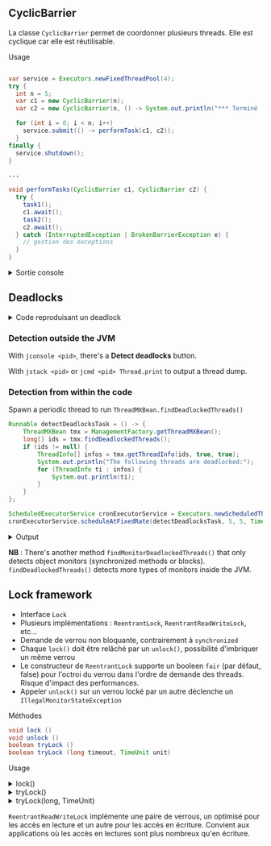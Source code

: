 ## CyclicBarrier

La classe `CyclicBarrier` permet de coordonner plusieurs threads. Elle est cyclique car elle est réutilisable.

Usage 

```java

var service = Executors.newFixedThreadPool(4);
try {
  int n = 5;
  var c1 = new CyclicBarrier(n);
  var c2 = new CyclicBarrier(n, () -> System.out.println("*** Terminé !"));

  for (int i = 0; i < n; i++)
    service.submit(() -­> performTask(c1, c2));
  }
finally {
  service.shutdown();
}

...

void performTasks(CyclicBarrier c1, CyclicBarrier c2) {
  try {
    task1();
    c1.await();
    task2();
    c2.await();
  } catch (InterruptedException | BrokenBarrierException e) {
    // gestion des exceptions
  }
}
```

<details>
  <summary>Sortie console</summary>

```
task1
task1
task1
task1
task1
task2
task2
task2
task2
task2
*** Terminé !
```

</details>

## Deadlocks


<details>
  <summary>Code reproduisant un deadlock</summary>

```java
final Object lock1 = new Object();

final Object lock2 = new Object();

Runnable task1 = () -> {
    synchronized (lock1) {
	log("Thread 1: locked resource 1");

	try {
	    Thread.sleep(100);
	} catch (InterruptedException e) {
	    log(e.getMessage());
	    Thread.currentThread().interrupt();
	}

	synchronized (lock2) {
	    log("Thread 1: locked resource 2");
	}
    }
};

Runnable task2 = () -> {
    synchronized (lock2) {
	log("Thread 2: locked resource 2");

	try {
	    Thread.sleep(100);
	} catch (InterruptedException e) {
	    log(e.getMessage());
	    Thread.currentThread().interrupt();
	}

	synchronized (lock1) {
	    log("Thread 2: locked resource 1");
	}
    }
};

ExecutorService executorService = Executors.newFixedThreadPool(5);
executorService.submit(task1);
executorService.submit(task2);
```
</details>


### Detection outside the JVM

With `jconsole <pid>`, there's a **Detect deadlocks** button.

With `jstack <pid>` or `jcmd <pid> Thread.print` to output a thread dump.

### Detection from within the code

Spawn a periodic thread to run `ThreadMXBean.findDeadlockedThreads()`
```java
Runnable detectDeadlocksTask = () -> {
    ThreadMXBean tmx = ManagementFactory.getThreadMXBean();
    long[] ids = tmx.findDeadlockedThreads();
    if (ids != null) {
        ThreadInfo[] infos = tmx.getThreadInfo(ids, true, true);
        System.out.println("The following threads are deadlocked:");
        for (ThreadInfo ti : infos) {
            System.out.println(ti);
        }
    }
};

ScheduledExecutorService cronExecutorService = Executors.newScheduledThreadPool(2);
cronExecutorService.scheduleAtFixedRate(detectDeadlocksTask, 5, 5, TimeUnit.SECONDS);
```

<details>
  <summary>Output</summary>

```
The following threads are deadlocked:
"pool-1-thread-1" prio=5 Id=22 BLOCKED on java.lang.Object@126d0622 owned by "pool-1-thread-2" Id=23
	at app//com.example.demo.HundredMistakes.lambda$main$0(HundredMistakes.java:34)
	-  blocked on java.lang.Object@126d0622
	-  locked java.lang.Object@557ba567
	at app//com.example.demo.HundredMistakes$$Lambda/0x00007f5c97003200.run(Unknown Source)
	at java.base@22.0.2/java.util.concurrent.Executors$RunnableAdapter.call(Executors.java:572)
	at java.base@22.0.2/java.util.concurrent.FutureTask.run(FutureTask.java:317)
	at java.base@22.0.2/java.util.concurrent.ThreadPoolExecutor.runWorker(ThreadPoolExecutor.java:1144)
	at java.base@22.0.2/java.util.concurrent.ThreadPoolExecutor$Worker.run(ThreadPoolExecutor.java:642)
	at java.base@22.0.2/java.lang.Thread.runWith(Thread.java:1583)
	at java.base@22.0.2/java.lang.Thread.run(Thread.java:1570)

	Number of locked synchronizers = 1
	- java.util.concurrent.ThreadPoolExecutor$Worker@7637f22


"pool-1-thread-2" prio=5 Id=23 BLOCKED on java.lang.Object@557ba567 owned by "pool-1-thread-1" Id=22
	at app//com.example.demo.HundredMistakes.lambda$main$1(HundredMistakes.java:51)
	-  blocked on java.lang.Object@557ba567
	-  locked java.lang.Object@126d0622
	at app//com.example.demo.HundredMistakes$$Lambda/0x00007f5c97003420.run(Unknown Source)
	at java.base@22.0.2/java.util.concurrent.Executors$RunnableAdapter.call(Executors.java:572)
	at java.base@22.0.2/java.util.concurrent.FutureTask.run(FutureTask.java:317)
	at java.base@22.0.2/java.util.concurrent.ThreadPoolExecutor.runWorker(ThreadPoolExecutor.java:1144)
	at java.base@22.0.2/java.util.concurrent.ThreadPoolExecutor$Worker.run(ThreadPoolExecutor.java:642)
	at java.base@22.0.2/java.lang.Thread.runWith(Thread.java:1583)
	at java.base@22.0.2/java.lang.Thread.run(Thread.java:1570)

	Number of locked synchronizers = 1
	- java.util.concurrent.ThreadPoolExecutor$Worker@4926097b
```
</details>

**NB** : There's another method `findMonitorDeadlockedThreads()` that only detects object monitors (synchronized methods or blocks). `findDeadlockedThreads()` detects more types of monitors inside the JVM. 

## Lock framework

- Interface `Lock`
- Plusieurs implémentations : `ReentrantLock`, `ReentrantReadWriteLock`, etc...
- Demande de verrou non bloquante, contrairement à `synchronized`
- Chaque `lock()` doit être relâché par un `unlock()`, possibilité d'imbriquer un même verrou
- Le constructeur de `ReentrantLock` supporte un booleen `fair` (par défaut, false) pour l'octroi du verrou dans l'ordre de demande des threads. Risque d'impact des performances.
- Appeler `unlock()` sur un verrou locké par un autre déclenche un `IllegalMonitorStateException`

Méthodes
```java
void lock ()
void unlock ()
boolean tryLock ()
boolean tryLock (long timeout, TimeUnit unit)
```

Usage

<details>
  <summary>lock()</summary>

```java
Lock lock = new ReentrantLock();
try {
  lock.lock();
  ...
} finally {
  lock.unlock();
}
```
</details>


<details>
  <summary>tryLock()</summary>

```java
Lock lock = new ReentrantLock();
if(lock.tryLock()) {
  try {
    System.out.println("Verrou obtenu, début section critique...");
  } finally {
    lock.unlock();
  }
} else {
  System.out.println("Verrou non obtenu, on fait autre chose...");
}
```
</details>

<details>
  <summary>tryLock(long, TimeUnit)</summary>

```java
Lock lock = new ReentrantLock();
if(lock.tryLock(10, TimeUnit.SECONDS)) {
  try {
    System.out.println("Verrou obtenu, début section critique...");
  } finally {
    lock.unlock();
  }
} else {
  System.out.println("Verrou non obtenu, on fait autre chose...");
}
```
</details>

`ReentrantReadWriteLock` implémente une paire de verrous, un optimisé pour les accès en lecture et un autre pour les accès en écriture. Convient aux applications où les accès en lectures sont plus nombreux qu'en écriture. 
